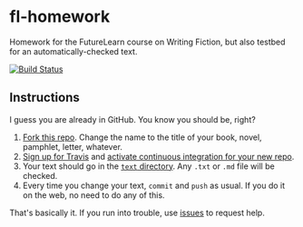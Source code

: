 fl-homework
===========

Homework for the FutureLearn course on Writing Fiction, but also
testbed for an automatically-checked text.

[![Build Status](https://travis-ci.org/JJ/fl-homework.png)](https://travis-ci.org/JJ/fl-homework)

Instructions
---

I guess you are already in GitHub. You know you should be, right?

1. [Fork this repo](https://github.com/JJ/fl-homework/fork). Change
the name to the title of your book, novel, pamphlet, letter, whatever.
2. [Sign up for Travis](http://travis-ci.org) and
[activate continuous integration for your new repo](https://travis-ci.org/profile).
3. Your text should go in the [`text` directory](text/). Any `.txt` or
`.md` file will be checked.
4. Every time you change your text, `commit` and `push` as usual. If
you do it on the web, no need to do any of this.

That's basically it. If you run into trouble, use
[issues](https://github.com/JJ/fl-homework/issues) to request help.
